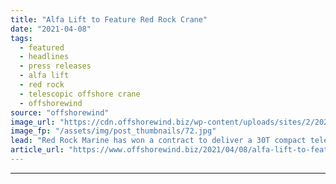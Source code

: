 ```yaml
---
title: "Alfa Lift to Feature Red Rock Crane"
date: "2021-04-08"
tags: 
  - featured
  - headlines
  - press releases
  - alfa lift
  - red rock
  - telescopic offshore crane
  - offshorewind
source: "offshorewind"
image_url: "https://cdn.offshorewind.biz/wp-content/uploads/sites/2/2021/04/08154523/Alfa-Lift-to-Feature-Red-Rock-Crane.jpg"
image_fp: "/assets/img/post_thumbnails/72.jpg"
lead: "Red Rock Marine has won a contract to deliver a 30T compact telescopic offshore crane for"
article_url: "https://www.offshorewind.biz/2021/04/08/alfa-lift-to-feature-red-rock-crane/"
---
```


---
